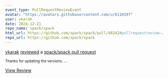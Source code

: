 ```yaml
---
event_type: PullRequestReviewEvent
avatar: "https://avatars.githubusercontent.com/u/611019?"
user: vkarak
date: 2024-12-21
repo_name: spack/spack
html_url: https://github.com/spack/spack/pull/48242#pullrequestreview-2518972913
repo_url: https://github.com/spack/spack
---
```


<a href='https://github.com/vkarak' target='_blank'>vkarak</a> <a href='https://github.com/spack/spack/pull/48242#pullrequestreview-2518972913' target='_blank'>reviewed</a> a <a href='https://github.com/spack/spack/pull/48242' target='_blank'>spack/spack pull request</a>

<small>Thanks for updating the versions. ...</small>

<a href='https://github.com/spack/spack/pull/48242#pullrequestreview-2518972913' target='_blank'>View Review</a>